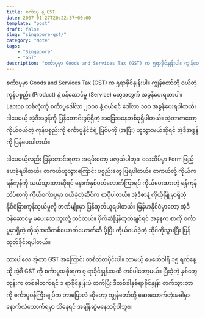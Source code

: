 ```yaml
---
title: စင်္ကာပူ နဲ့ GST
date: 2007-01-27T20:22:57+00:00
template: "post"  
draft: false  
slug: "singapore-gst/"  
category: "Note"
tags:
    - "Singapore"
    - "GST"
description: "စင်္ကာပူမှာ Goods and Services Tax (GST) က ၅ရာခိုင်နှုန်းပါ။ ကျွန်တော်တို့ ဝယ်တဲ့ ကုန်ပစ္စည်း (Product) နဲ့ ဝန်ဆောင်မှု (Service) တွေအတွက် အခွန်ပေးရတာပါ။ Laptop တစ်လုံးကို စင်္ကာပူဒေါ်လာ ၂၀ဝ၀ နဲ့ ဝယ်ရင် ဒေါ်လာ ၁၀ဝ အခွန်ပေးရပါတယ်။"
---
```

စင်္ကာပူမှာ Goods and Services Tax (GST) က ၅ရာခိုင်နှုန်းပါ။ ကျွန်တော်တို့ ဝယ်တဲ့ ကုန်ပစ္စည်း (Product) နဲ့ ဝန်ဆောင်မှု (Service) တွေအတွက် အခွန်ပေးရတာပါ။ Laptop တစ်လုံးကို စင်္ကာပူဒေါ်လာ ၂၀ဝ၀ နဲ့ ဝယ်ရင် ဒေါ်လာ ၁၀ဝ အခွန်ပေးရပါတယ်။ ဒါပေမယ့် အဲ့ဒီအခွန်ကို ပြန်တောင်းခွင့်ရှိတဲ့ အခြေအနေတစ်ခုရှိပါတယ်။ အဲ့တာကတော့ ကိုယ်ဝယ်တဲ့ ကုန်ပစ္စည်းကို စင်္ကာပူနိုင်ငံရဲ့ ပြင်ပကို (အပြီး) ယူသွားမယ်ဆိုရင် အဲ့ဒီအခွန်ကို ပြန်ပေးပါတယ်။

ဒါပေမယ့်လည်း ပြန်တောင်းရတာ အရမ်းတော့ မလွယ်ပါဘူး။ လေဆိပ်မှာ Form ဖြည့်ပေးခဲ့ရပါတယ်။ တကယ်ယူသွားကြောင်း ပစ္စည်းတွေ ပြရပါတယ်။ တကယ်လို့ ကိုယ်က ရန်ကုန်ကို သယ်သွားတာဆိုရင် နောက်နှစ်ပတ်လောက်ကြာရင် ကိုယ်ပေးထားတဲ့ ရန်ကုန်လိပ်စာကို ကိုယ်စင်္ကာပူမှာ ဝယ်ခဲ့တဲ့ဆိုင်က စာပို့ပါတယ်။ အဲ့ဒီစာနဲ့ ကိုယ့်မြို့မှာရှိတဲ့ နိုင်ငံခြားကုန်သွယ်မှုလို ဘဏ်မျိုးမှာ ပြန်ထုတ်ယူရပါတယ်။ မြန်မာနိုင်ငံမှာတော့ အဲ့ဒီဝန်ဆောင်မှု မပေးသေးဘူးလို့ ထင်တယ်။ ပိုက်ဆံပြန်ထုတ်ချင်ရင် အခုနက စာကို စင်္ကာပူမှာရှိတဲ့ ကိုယ့်အသိတစ်ယောက်ယောက်ဆီ ပို့ပြီး ကိုယ်ဝယ်ခဲ့တဲ့ ဆိုင်ကိုသွားပြီး ပြန်ထုတ်ခိုင်းရပါတယ်။

ထားပါလေ အဲ့တာ GST အကြောင်း တစိတ်တပိုင်းပါ။ လာမယ့် ဖေဖော်ဝါရီ ၁၅ ရက်နေ့ဆို အဲ့ဒီ GST ကို စင်္ကာပူအစိုးရက ၇ ရာခိုင်နှုန်းအထိ တင်ပါတော့မယ်။ ပြီးခဲ့တဲ့ နှစ်တွေတုန်းက တစ်ခါတက်ရင် ၁ ရာခိုင်နှုန်းပဲ တက်ပြီး ဒီတစ်ခါနှစ်ရာခိုင်နှုန်း တက်သွားတာကို စင်္ကာပူဝန်ကြီးချုပ်က ဘာပြောလဲ ဆိုတော့ ကျွန်တော်တို့ ဆေးသောက်တဲ့အခါမှာ နောက်လဲသောက်ရမှာ သိနေရင် အချိန်ဆွဲမနေသင့်ပါဘူး။